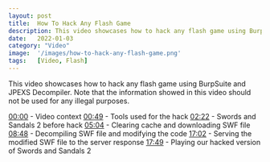 ```yaml
---
layout: post
title:  How To Hack Any Flash Game
description: This video showcases how to hack any flash game using BurpSuite and JPEXS Decompiler. Note that the information showed in this video should not be used for any illegal purposes.
date:   2022-01-03 
category: "Video"
image:  '/images/how-to-hack-any-flash-game.png'
tags:   [Video, Flash]
---
```


This video showcases how to hack any flash game using BurpSuite and JPEXS Decompiler. Note that the information showed in this video should not be used for any illegal purposes.

<a href="https://www.youtube.com/watch?v=bnSUBy9YrOc&t=0s">00:00</a> - Video context
<a href="https://www.youtube.com/watch?v=bnSUBy9YrOc&t=49s">00:49</a> - Tools used for the hack
<a href="https://www.youtube.com/watch?v=bnSUBy9YrOc&t=142s">02:22</a> - Swords and Sandals 2 before hack
<a href="https://www.youtube.com/watch?v=bnSUBy9YrOc&t=304s">05:04</a> - Clearing cache and downloading SWF file
<a href="https://www.youtube.com/watch?v=bnSUBy9YrOc&t=528s">08:48</a> - Decompiling SWF file and modifying the code
<a href="https://www.youtube.com/watch?v=bnSUBy9YrOc&t=1022s">17:02</a> - Serving the modified SWF file to the server response
<a href="https://www.youtube.com/watch?v=bnSUBy9YrOc&t=1069s">17:49</a> - Playing our hacked version of Swords and Sandals 2
